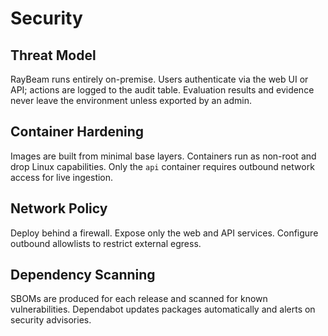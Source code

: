 # Security

## Threat Model

RayBeam runs entirely on-premise. Users authenticate via the web UI or API; actions are logged to the audit table. Evaluation results and evidence never leave the environment unless exported by an admin.

## Container Hardening

Images are built from minimal base layers. Containers run as non-root and drop Linux capabilities. Only the `api` container requires outbound network access for live ingestion.

## Network Policy

Deploy behind a firewall. Expose only the web and API services. Configure outbound allowlists to restrict external egress.

## Dependency Scanning

SBOMs are produced for each release and scanned for known vulnerabilities. Dependabot updates packages automatically and alerts on security advisories.
